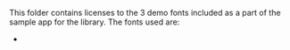 This folder contains licenses to the 3 demo fonts included as a part of the sample
app for the library. The fonts used are:

-